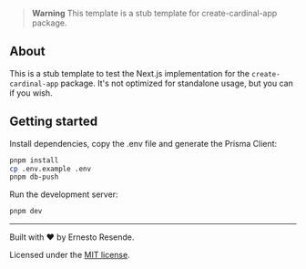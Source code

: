 > **Warning**
> This template is a stub template for create-cardinal-app package.

## About

This is a stub template to test the Next.js implementation for the `create-cardinal-app` package. It's not optimized for standalone usage, but you can if you wish.

## Getting started

Install dependencies, copy the .env file and generate the Prisma Client:

```bash
pnpm install
cp .env.example .env
pnpm db-push
```

Run the development server:

```bash
pnpm dev
```

---

Built with ❤ by Ernesto Resende.

Licensed under the [MIT license](https://github.com/ernestoresende/cardinal/blob/main/LICENSE.md).
